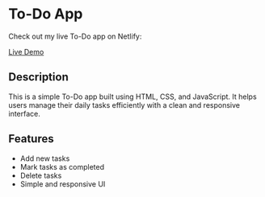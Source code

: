 # To-Do App

Check out my live To-Do app on Netlify:

[Live Demo](https://todoappyuva.netlify.app/)

## Description
This is a simple To-Do app built using HTML, CSS, and JavaScript. It helps users manage their daily tasks efficiently with a clean and responsive interface.

## Features
- Add new tasks  
- Mark tasks as completed  
- Delete tasks  
- Simple and responsive UI
